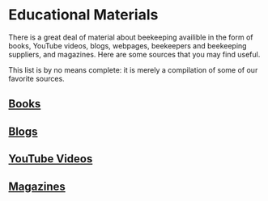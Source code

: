 # Educational Materials

There is a great deal of material about beekeeping availible in the form of books, YouTube videos, blogs, webpages, beekeepers and beekeeping suppliers, and magazines. Here are some sources that you may find useful. 

This list is by no means complete: it is merely a compilation of some of our favorite sources.


## [Books](/wiki/educational_material/books)

## [Blogs](/wiki/educational_material/blogs)

## [YouTube Videos](/wiki/educational_material/youtube)

## [Magazines](/wiki/educational_material/magazines)
